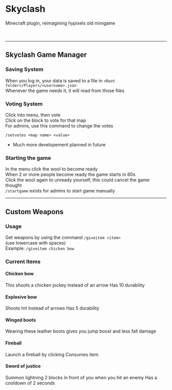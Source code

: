 # Skyclash
Minecraft plugin, reimagining hypixels old minigame
<br>
<br>
<br>

***

## Skyclash Game Manager
### Saving System
When you log in, your data is saved to a file in ```<Root folder>/Players/<username>.json```
<br>
Whenever the game needs it, it will read from those files
<br>

### Voting System
Click into menu, then vote
<br>
Click on the block to vote for that map
<br>
For admins, use this command to change the votes

```/setvotes <map name> <value>```

- Much more developement planned in future


### Starting the game
In the menu click the wool to become ready
<br>
When 2 or more people become ready the game starts in 60s
<br>
Click the wool again to unready yourself, this could cancel the game thought
<br>
```/startgame``` exists for admins to start game manually
<br>

***

## Custom Weapons
### Usage
Get weapons by using the command 
  ```/giveitem <item>```
<br>
(use lowercase with spaces)
<br>
Example:
  ```/giveitem chicken bow```

### Current Items

#### Chicken bow
This shoots a chicken jockey instead of an arrow
Has 10 durability
<br>

#### Explosive bow
Shoots tnt instead of arrows
Has 5 durability
<br>
#### Winged boots
Wearing these leather boots gives you jump boost and less fall damage
<br>
#### Fireball
Launch a fireball by clicking
Consumes item
<br>
#### Sword of justice
Summon lightning 2 blocks in front of you when you hit an enemy
Has a cooldown of 2 seconds

